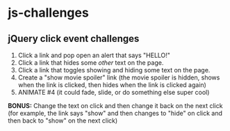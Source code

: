 js-challenges
=============

## jQuery click event challenges

1. Click a link and pop open an alert that says "HELLO!"
2. Click a link that hides some *other* text on the page.
3. Click a link that toggles showing and hiding some text on the page.
4. Create a "show movie spoiler" link (the movie spoiler is hidden, shows when the link is clicked, then hides when the link is clicked again)
5. ANIMATE #4 (it could fade, slide, or do something else super cool)

**BONUS:** Change the text on click and then change it back on the next click (for example, the link says "show" and then changes to "hide" on click and then back to "show" on the next click)
